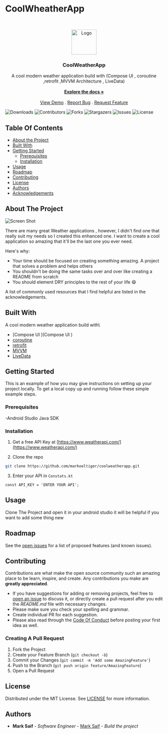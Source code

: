 # CoolWheatherApp
<br/>
<p align="center">
  <a href="https://github.com/markoeltiger/CoolWheatherApp">
    <img src="https://img.freepik.com/premium-vector/cool-sun-sunglasses-cute-hot-weather-icon_543062-3224.jpg?w=740" alt="Logo" width="80" height="80">
  </a>

  <h3 align="center">CoolWeatherApp</h3>

  <p align="center">
    A cool modern weather application build with (Compose UI , coroutine ,retrofit ,MVVM Architecture , LiveData)
    <br/>
    <br/>
    <a href="https://github.com/markoeltiger/CoolWheatherApp"><strong>Explore the docs »</strong></a>
    <br/>
    <br/>
    <a href="https://github.com/markoeltiger/CoolWheatherApp">View Demo</a>
    .
    <a href="https://github.com/markoeltiger/CoolWheatherApp/issues">Report Bug</a>
    .
    <a href="https://github.com/markoeltiger/CoolWheatherApp/issues">Request Feature</a>
  </p>
</p>

![Downloads](https://img.shields.io/github/downloads/markoeltiger/CoolWheatherApp/total) ![Contributors](https://img.shields.io/github/contributors/markoeltiger/CoolWheatherApp?color=dark-green) ![Forks](https://img.shields.io/github/forks/markoeltiger/CoolWheatherApp?style=social) ![Stargazers](https://img.shields.io/github/stars/markoeltiger/CoolWheatherApp?style=social) ![Issues](https://img.shields.io/github/issues/markoeltiger/CoolWheatherApp) ![License](https://img.shields.io/github/license/markoeltiger/CoolWheatherApp) 

## Table Of Contents

* [About the Project](#about-the-project)
* [Built With](#built-with)
* [Getting Started](#getting-started)
  * [Prerequisites](#prerequisites)
  * [Installation](#installation)
* [Usage](#usage)
* [Roadmap](#roadmap)
* [Contributing](#contributing)
* [License](#license)
* [Authors](#authors)
* [Acknowledgements](#acknowledgements)

## About The Project

![Screen Shot](https://www.figma.com/file/lXUAT4fd6XXk33lWzMmeac/Weather-App?node-id=0%3A1&t=HZO2sVbt8Q3CwixW-1)

There are many great Weather applications , however, I didn't find one that really suit my needs so I created this enhanced one. I want to create a cool application so amazing that it'll be the last one you ever need.

Here's why:

* Your time should be focused on creating something amazing. A project that solves a problem and helps others
* You shouldn't be doing the same tasks over and over like creating a README from scratch
* You should element DRY principles to the rest of your life :smile:

 
A list of commonly used resources that I find helpful are listed in the acknowledgements.

## Built With

A cool modern weather application build with\
* [Compose UI ](Compose UI )
* [coroutine](coroutine)
* [retrofit](retrofit)
* [MVVM](MVVM)
* [LiveData](LiveData)

## Getting Started

This is an example of how you may give instructions on setting up your project locally.
To get a local copy up and running follow these simple example steps.

### Prerequisites

-Android Studio
Java SDK

### Installation

1. Get a free API Key at [https://www.weatherapi.com/](https://www.weatherapi.com/)

2. Clone the repo

```sh
git clone https://github.com/markoeltiger/coolweatherapp.git
```


3. Enter your API in `Constats.kt`

```JS
const API_KEY = 'ENTER YOUR API';
```

## Usage

Clone The Project
and open it in your android studio it will be helpful if you want  to add some thing new

## Roadmap

See the [open issues](https://github.com/markoeltiger/CoolWheatherApp/issues) for a list of proposed features (and known issues).

## Contributing

Contributions are what make the open source community such an amazing place to be learn, inspire, and create. Any contributions you make are **greatly appreciated**.
* If you have suggestions for adding or removing projects, feel free to [open an issue](https://github.com/markoeltiger/CoolWheatherApp/issues/new) to discuss it, or directly create a pull request after you edit the *README.md* file with necessary changes.
* Please make sure you check your spelling and grammar.
* Create individual PR for each suggestion.
* Please also read through the [Code Of Conduct](https://github.com/markoeltiger/CoolWheatherApp/blob/main/CODE_OF_CONDUCT.md) before posting your first idea as well.

### Creating A Pull Request

1. Fork the Project
2. Create your Feature Branch (`git checkout -b`)
3. Commit your Changes (`git commit -m 'Add some AmazingFeature'`)
4. Push to the Branch (`git push origin feature/AmazingFeature`)
5. Open a Pull Request

## License

Distributed under the MIT License. See [LICENSE](https://github.com/markoeltiger/CoolWheatherApp/blob/main/LICENSE.md) for more information.

## Authors

* **Mark Saif** - *Software Engineer* - [Mark Saif](https://github.com/markoeltiger/) - *Build the project*

 
